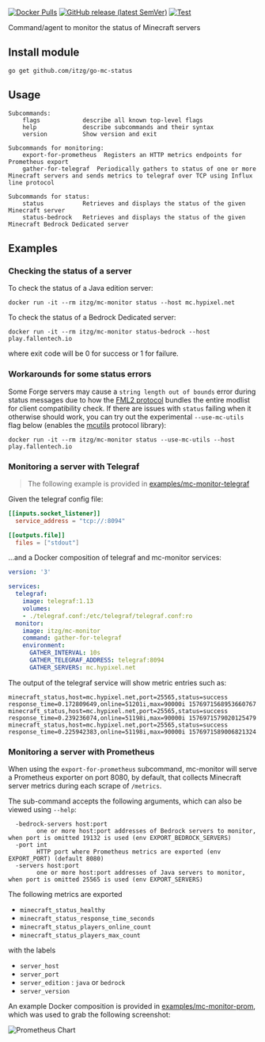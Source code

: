 
[![Docker Pulls](https://img.shields.io/docker/pulls/itzg/mc-monitor)](https://hub.docker.com/r/itzg/mc-monitor)
[![GitHub release (latest SemVer)](https://img.shields.io/github/v/release/itzg/mc-monitor)](https://github.com/itzg/mc-monitor/releases/latest)
[![Test](https://github.com/itzg/mc-monitor/actions/workflows/test.yml/badge.svg)](https://github.com/itzg/mc-monitor/actions/workflows/test.yml)

Command/agent to monitor the status of Minecraft servers

## Install module

```
go get github.com/itzg/go-mc-status
```

## Usage

```
Subcommands:
	flags            describe all known top-level flags
	help             describe subcommands and their syntax
	version          Show version and exit

Subcommands for monitoring:
	export-for-prometheus  Registers an HTTP metrics endpoints for Prometheus export
	gather-for-telegraf  Periodically gathers to status of one or more Minecraft servers and sends metrics to telegraf over TCP using Influx line protocol

Subcommands for status:
	status           Retrieves and displays the status of the given Minecraft server
	status-bedrock   Retrieves and displays the status of the given Minecraft Bedrock Dedicated server
```

## Examples

### Checking the status of a server

To check the status of a Java edition server:

```
docker run -it --rm itzg/mc-monitor status --host mc.hypixel.net
```

To check the status of a Bedrock Dedicated server:

```
docker run -it --rm itzg/mc-monitor status-bedrock --host play.fallentech.io
```

where exit code will be 0 for success or 1 for failure.

### Workarounds for some status errors

Some Forge servers may cause a `string length out of bounds` error during status messages due to how the [FML2 protocol](https://wiki.vg/Minecraft_Forge_Handshake#FML2_protocol_.281.13_-_Current.29) bundles the entire modlist for client compatibility check. If there are issues with `status` failing when it otherwise should work, you can try out the experimental `--use-mc-utils` flag below (enables the [mcutils](https://github.com/xrjr/mcutils) protocol library):
```
docker run -it --rm itzg/mc-monitor status --use-mc-utils --host play.fallentech.io
```

### Monitoring a server with Telegraf

> The following example is provided in [examples/mc-monitor-telegraf](examples/mc-monitor-telegraf)

Given the telegraf config file:

```toml
[[inputs.socket_listener]]
  service_address = "tcp://:8094"

[[outputs.file]]
  files = ["stdout"]
```

...and a Docker composition of telegraf and mc-monitor services:

```yaml
version: '3'

services:
  telegraf:
    image: telegraf:1.13
    volumes:
    - ./telegraf.conf:/etc/telegraf/telegraf.conf:ro
  monitor:
    image: itzg/mc-monitor
    command: gather-for-telegraf
    environment:
      GATHER_INTERVAL: 10s
      GATHER_TELEGRAF_ADDRESS: telegraf:8094
      GATHER_SERVERS: mc.hypixel.net
```

The output of the telegraf service will show metric entries such as:

```
minecraft_status,host=mc.hypixel.net,port=25565,status=success response_time=0.172809649,online=51201i,max=90000i 1576971568953660767
minecraft_status,host=mc.hypixel.net,port=25565,status=success response_time=0.239236074,online=51198i,max=90000i 1576971579020125479
minecraft_status,host=mc.hypixel.net,port=25565,status=success response_time=0.225942383,online=51198i,max=90000i 1576971589006821324
```

### Monitoring a server with Prometheus

When using the `export-for-prometheus` subcommand, mc-monitor will serve a Prometheus exporter on port 8080, by default, that collects Minecraft server metrics during each scrape of `/metrics`.

The sub-command accepts the following arguments, which can also be viewed using `--help`:
```
  -bedrock-servers host:port
    	one or more host:port addresses of Bedrock servers to monitor, when port is omitted 19132 is used (env EXPORT_BEDROCK_SERVERS)
  -port int
    	HTTP port where Prometheus metrics are exported (env EXPORT_PORT) (default 8080)
  -servers host:port
    	one or more host:port addresses of Java servers to monitor, when port is omitted 25565 is used (env EXPORT_SERVERS)
```

The following metrics are exported
- `minecraft_status_healthy`
- `minecraft_status_response_time_seconds`
- `minecraft_status_players_online_count`
- `minecraft_status_players_max_count`

with the labels
- `server_host`
- `server_port`
- `server_edition` : `java` or `bedrock`
- `server_version`

An example Docker composition is provided in [examples/mc-monitor-prom](examples/mc-monitor-prom), which was used to grab the following screenshot:

![Prometheus Chart](docs/prometheus_online_count_chart.png)

